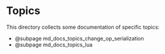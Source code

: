 # Topics

This directory collects some documentation of specific topics:

* @subpage md_docs_topics_change_op_serialization
* @subpage md_docs_topics_lua

